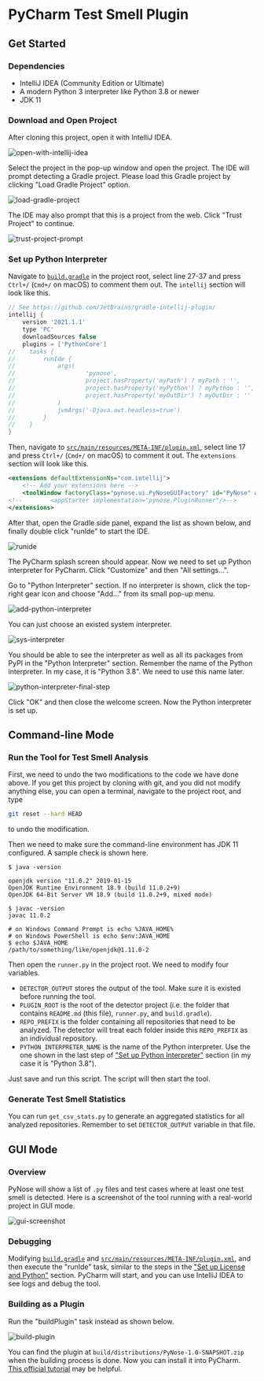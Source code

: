 # PyCharm Test Smell Plugin

## Get Started

### Dependencies

- IntelliJ IDEA (Community Edition or Ultimate)
- A modern Python 3 interpreter like Python 3.8 or newer
- JDK 11

### Download and Open Project

After cloning this project, open it with IntelliJ IDEA.

![open-with-intellij-idea](./README.assets/open-with-intellij-idea.png)

Select the project in the pop-up window and open the project. The IDE will prompt detecting a Gradle project. Please load this Gradle project by clicking "Load Gradle Project" option.

![load-gradle-project](./README.assets/load-gradle-project.png)

The IDE may also prompt that this is a project from the web. Click "Trust Project" to continue.

![trust-project-prompt](./README.assets/trust-project-prompt.png)

### Set up Python Interpreter

Navigate to [`build.gradle`](./build.gradle) in the project root, select line 27-37 and press ` Ctrl+/` (`Cmd+/` on macOS) to comment them out. The `intellij` section will look like this.

```groovy
// See https://github.com/JetBrains/gradle-intellij-plugin/
intellij {
    version '2021.1.1'
    type 'PC'
    downloadSources false
    plugins = ['PythonCore']
//    tasks {
//        runIde {
//            args(
//                    'pynose',
//                    project.hasProperty('myPath') ? myPath : '',
//                    project.hasProperty('myPython') ? myPython : '',
//                    project.hasProperty('myOutDir') ? myOutDir : ''
//            )
//            jvmArgs('-Djava.awt.headless=true')
//        }
//    }
}
```

Then, navigate to [`src/main/resources/META-INF/plugin.xml`](./src/main/resources/META-INF/plugin.xml), select line 17 and press `Ctrl+/` (`Cmd+/` on macOS) to comment it out. The `extensions` section will look like this.

```xml
<extensions defaultExtensionNs="com.intellij">
    <!-- Add your extensions here -->
    <toolWindow factoryClass="pynose.ui.PyNoseGUIFactory" id="PyNose" anchor="right" secondary="true" icon="AllIcons.Json.Object"/>
<!--        <appStarter implementation="pynose.PluginRunner"/>-->
</extensions>
```

After that, open the Gradle side panel, expand the list as shown below, and finally double click "runIde" to start the IDE.

![runide](./README.assets/runide.png)

The PyCharm splash screen should appear. Now we need to set up Python interpreter for PyCharm. Click "Customize" and then "All settings...".

Go to "Python Interpreter" section. If no interpreter is shown, click the top-right gear icon and choose "Add..." from its small pop-up menu.

![add-python-interpreter](C:\Users\tjwan\IdeaProjects\pycharm\README.assets\add-python-interpreter.png)

You can just choose an existed system interpreter.

![sys-interpreter](./README.assets/sys-interpreter.png)

You should be able to see the interpreter as well as all its packages from PyPI in the "Python Interpreter" section. Remember the name of the Python interpreter. In my case, it is "Python 3.8". We need to use this name later.

![python-interpreter-final-step](./README.assets/python-interpreter-final-step.png)

Click "OK" and then close the welcome screen. Now the Python interpreter is set up.

## Command-line Mode

### Run the Tool for Test Smell Analysis

First, we need to undo the two modifications to the code we have done above. If you get this project by cloning with git, and you did not modify anything else, you can open a terminal, navigate to the project root, and type

```bash
git reset --hard HEAD
```

to undo the modification.

Then we need to make sure the command-line environment has JDK 11 configured. A sample check is shown here.

```
$ java -version

openjdk version "11.0.2" 2019-01-15
OpenJDK Runtime Environment 18.9 (build 11.0.2+9)
OpenJDK 64-Bit Server VM 18.9 (build 11.0.2+9, mixed mode)

$ javac -version
javac 11.0.2

# on Windows Command Prompt is echo %JAVA_HOME%
# on Windows PowerShell is echo $env:JAVA_HOME
$ echo $JAVA_HOME
/path/to/something/like/openjdk@1.11.0-2
```

Then open the `runner.py` in the project root. We need to modify four variables.

- `DETECTOR_OUTPUT` stores the output of the tool. Make sure it is existed before running the tool.
- `PLUGIN_ROOT` is the root of the detector project (i.e. the folder that contains `README.md` (this file), `runner.py`, and `build.gradle`).
- `REPO_PREFIX` is the folder containing all repositories that need to be analyzed. The detector will treat each folder inside this `REPO_PREFIX` as an individual repository.
- `PYTHON_INTERPRETER_NAME` is the name of the Python interpreter. Use the one shown in the last step of ["Set up Python Interpreter"](#set-up-python-interpreter) section (in my case it is "Python 3.8").

Just save and run this script. The script will then start the tool.

### Generate Test Smell Statistics

You can run `get_csv_stats.py` to generate an aggregated statistics for all analyzed repositories. Remember to set `DETECTOR_OUTPUT` variable in that file.

## GUI Mode

### Overview

PyNose will show a list of `.py` files and test cases where at least one test smell is detected. Here is a screenshot of the tool running with a real-world project in GUI mode.

![gui-screenshot](./README.assets/gui-screenshot.png)

### Debugging

Modifying [`build.gradle`](./build.gradle) and [`src/main/resources/META-INF/plugin.xml`](./src/main/resources/META-INF/plugin.xml), and then execute the "runIde" task, similar to the steps in the ["Set up License and Python"](#set-up-license-and-python) section. PyCharm will start, and you can use IntelliJ IDEA to see logs and debug the tool.

### Building as a Plugin

Run the "buildPlugin" task instead as shown below.

![build-plugin](./README.assets/build-plugin.png)

You can find the plugin at `build/distributions/PyNose-1.0-SNAPSHOT.zip` when the building process is done. Now you can install it into PyCharm. [This official tutorial](https://www.jetbrains.com/help/pycharm/managing-plugins.html#install_plugin_from_disk) may be helpful.


